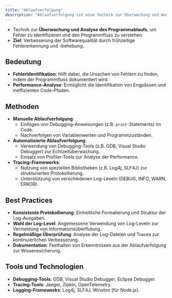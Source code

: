 ```yaml
---
title: "Ablaufverfolgung"
description: "Ablaufverfolgung ist eine Technik zur Überwachung und Analyse des Programmablaufs zur Identifikation von Fehlern und Verbesserung der Softwarequalität. Sie umfasst manuelle und automatisierte Methoden sowie Tracing-Frameworks für strukturierte Protokollierung. Best Practices beinhalten konsistente Protokollierung und regelmäßige Überprüfung der Logs."
---
```


- Technik zur **Überwachung und Analyse des Programmablaufs**, um Fehler zu identifizieren und den Programmfluss zu verstehen.
- **Ziel**: Verbesserung der Softwarequalität durch frühzeitige Fehlererkennung und -behebung.

## Bedeutung
- **Fehleridentifikation**: Hilft dabei, die Ursachen von Fehlern zu finden, indem der Programmfluss dokumentiert wird.
- **Performance-Analyse**: Ermöglicht die Identifikation von Engpässen und ineffizienten Code-Pfaden.

## Methoden
- **Manuelle Ablaufverfolgung**:
  - Einfügen von Debugging-Anweisungen (z.B. `print`-Statements) im Code.
  - Nachverfolgen von Variablenwerten und Programmzuständen.
- **Automatisierte Ablaufverfolgung**:
  - Verwendung von Debugging-Tools (z.B. GDB, Visual Studio Debugger) zur Echtzeitüberwachung.
  - Einsatz von Profiler-Tools zur Analyse der Performance.
- **Tracing-Frameworks**:
  - Nutzung von speziellen Bibliotheken (z.B. Log4j, SLF4J) zur strukturierten Protokollierung.
  - Unterstützung von verschiedenen Log-Leveln (DEBUG, INFO, WARN, ERROR).

## Best Practices
- **Konsistente Protokollierung**: Einheitliche Formatierung und Struktur der Log-Ausgaben.
- **Wahl der Log-Level**: Angemessene Verwendung von Log-Leveln zur Vermeidung von Informationsüberflutung.
- **Regelmäßige Überprüfung**: Analyse der Log-Dateien und Traces zur kontinuierlichen Verbesserung.
- **Dokumentation**: Festhalten von Erkenntnissen aus der Ablaufverfolgung zur Wissenssicherung.

## Tools und Technologien
- **Debugging-Tools**: GDB, Visual Studio Debugger, Eclipse Debugger.
- **Tracing-Tools**: Jaeger, Zipkin, OpenTelemetry.
- **Logging-Frameworks**: Log4j, SLF4J, Winston (für Node.js).